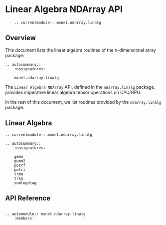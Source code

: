 # Linear Algebra NDArray API

```eval_rst
    .. currentmodule:: mxnet.ndarray.linalg
```

## Overview

This document lists the linear algebra routines of the *n*-dimensional array package:

```eval_rst
.. autosummary::
    :nosignatures:

    mxnet.ndarray.linalg
```

The `Linear Algebra NDArray` API, defined in the `ndarray.linalg` package, provides
imperative linear algebra tensor operations on CPU/GPU.

In the rest of this document, we list routines provided by the `ndarray.linalg` package.

## Linear Algebra

```eval_rst
.. currentmodule:: mxnet.ndarray.linalg

.. autosummary::
    :nosignatures:

    gemm
    gemm2
    potrf
    potri
    trmm
    trsm
    sumlogdiag
```

## API Reference

<script type="text/javascript" src='../../_static/js/auto_module_index.js'></script>

```eval_rst

.. automodule:: mxnet.ndarray.linalg
    :members:

```

<script>auto_index("api-reference");</script>

